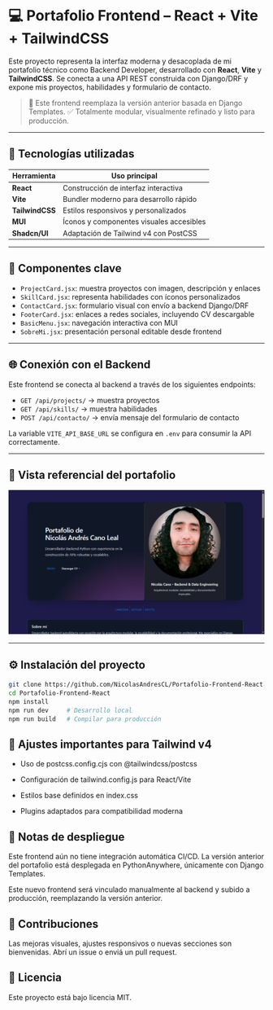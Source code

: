 # 💻 Portafolio Frontend – React + Vite + TailwindCSS

Este proyecto representa la interfaz moderna y desacoplada de mi portafolio técnico como Backend Developer, desarrollado con **React**, **Vite** y **TailwindCSS**. Se conecta a una API REST construida con Django/DRF y expone mis proyectos, habilidades y formulario de contacto.

> 🎯 Este frontend reemplaza la versión anterior basada en Django Templates.
> ✅ Totalmente modular, visualmente refinado y listo para producción.

---

## 🚀 Tecnologías utilizadas

| Herramienta     | Uso principal                                |
|-----------------|----------------------------------------------|
| **React**       | Construcción de interfaz interactiva         |
| **Vite**        | Bundler moderno para desarrollo rápido       |
| **TailwindCSS** | Estilos responsivos y personalizados         |
| **MUI**         | Íconos y componentes visuales accesibles     |
| **Shadcn/UI**   | Adaptación de Tailwind v4 con PostCSS        |

---

## 🧩 Componentes clave

- `ProjectCard.jsx`: muestra proyectos con imagen, descripción y enlaces
- `SkillCard.jsx`: representa habilidades con íconos personalizados
- `ContactCard.jsx`: formulario visual con envío a backend Django/DRF
- `FooterCard.jsx`: enlaces a redes sociales, incluyendo CV descargable
- `BasicMenu.jsx`: navegación interactiva con MUI
- `SobreMi.jsx`: presentación personal editable desde frontend

---

## 🌐 Conexión con el Backend

Este frontend se conecta al backend a través de los siguientes endpoints:

- `GET /api/projects/` → muestra proyectos
- `GET /api/skills/` → muestra habilidades
- `POST /api/contacto/` → envía mensaje del formulario de contacto

La variable `VITE_API_BASE_URL` se configura en `.env` para consumir la API correctamente.

---

## 📸 Vista referencial del portafolio

![Portafolio Preview](./public/portafolio.png)

---

## ⚙️ Instalación del proyecto

```bash
git clone https://github.com/NicolasAndresCL/Portafolio-Frontend-React.git
cd Portafolio-Frontend-React
npm install
npm run dev     # Desarrollo local
npm run build   # Compilar para producción
```

## 🧠 Ajustes importantes para Tailwind v4

- Uso de postcss.config.cjs con @tailwindcss/postcss

- Configuración de tailwind.config.js para React/Vite

- Estilos base definidos en index.css

- Plugins adaptados para compatibilidad moderna

## 📄 Notas de despliegue

Este frontend aún no tiene integración automática CI/CD. La versión anterior del portafolio está desplegada en PythonAnywhere, únicamente con Django Templates.

Este nuevo frontend será vinculado manualmente al backend y subido a producción, reemplazando la versión anterior.

## 🤝 Contribuciones
Las mejoras visuales, ajustes responsivos o nuevas secciones son bienvenidas. Abrí un issue o enviá un pull request.

## 🧾 Licencia
Este proyecto está bajo licencia MIT.